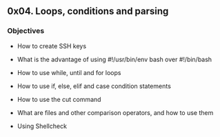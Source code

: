 ## 0x04. Loops, conditions and parsing



### Objectives

- How to create SSH keys

- What is the advantage of using #!/usr/bin/env bash over #!/bin/bash

- How to use while, until and for loops

- How to use if, else, elif and case condition statements

- How to use the cut command

- What are files and other comparison operators, and how to use them

- Using Shellcheck
